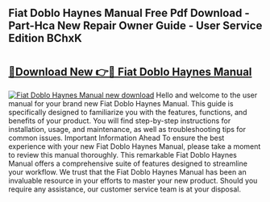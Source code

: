 ## Fiat Doblo Haynes Manual Free Pdf Download - Part-Hca New Repair Owner Guide - User Service Edition BChxK

# <h2><a href="http://cf15295.oget.top/?id=Fiat+Doblo+Haynes+Manual">🔗Download New 👉🔴 Fiat Doblo Haynes Manual</a></h2>

[![Fiat Doblo Haynes Manual new download](https://i.imgur.com/5g1atiW.png)](http://cf15295.oget.top/?id=Fiat+Doblo+Haynes+Manual)
Hello and welcome to the user manual for your brand new Fiat Doblo Haynes Manual. This guide is specifically designed to familiarize you with the features, functions, and benefits of your product. You will find step-by-step instructions for installation, usage, and maintenance, as well as troubleshooting tips for common issues. Important Information Ahead To ensure the best experience with your new Fiat Doblo Haynes Manual, please take a moment to review this manual thoroughly. This remarkable Fiat Doblo Haynes Manual offers a comprehensive suite of features designed to streamline your workflow. We trust that the Fiat Doblo Haynes Manual has been an invaluable resource in your efforts to master your new product. Should you require any assistance, our customer service team is at your disposal.
